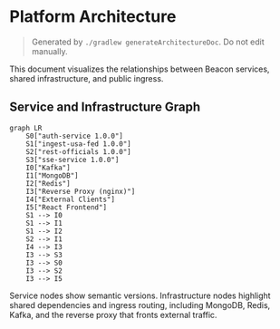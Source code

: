# Platform Architecture

> Generated by `./gradlew generateArchitectureDoc`. Do not edit manually.

This document visualizes the relationships between Beacon services, shared infrastructure, and public ingress.

## Service and Infrastructure Graph

```mermaid
graph LR
    S0["auth-service 1.0.0"]
    S1["ingest-usa-fed 1.0.0"]
    S2["rest-officials 1.0.0"]
    S3["sse-service 1.0.0"]
    I0["Kafka"]
    I1["MongoDB"]
    I2["Redis"]
    I3["Reverse Proxy (nginx)"]
    I4["External Clients"]
    I5["React Frontend"]
    S1 --> I0
    S1 --> I1
    S1 --> I2
    S2 --> I1
    I4 --> I3
    I3 --> S3
    I3 --> S0
    I3 --> S2
    I3 --> I5
```

Service nodes show semantic versions. Infrastructure nodes highlight shared dependencies and ingress routing, including MongoDB, Redis, Kafka, and the reverse proxy that fronts external traffic.
